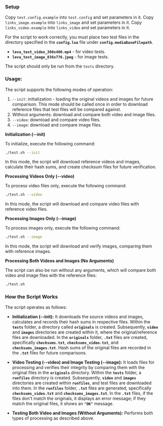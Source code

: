### **Setup**

Copy `test.config.example` into `test.config` and set parameters in it.
Copy `links_image.example` into `links_image` and set parameters in it.
Copy `links_video.example` into `links_video` and set parameters in it.

For the script to work correctly, you must place two test files in the directory specified in the **`config.lua`** file under **`config.mediaBaseFilepath`**.


- **`leva_test_video_300x400.mp4`** - for video tests.
- **`leva_test_image_836x776.jpeg`** - for image tests.

The script should only be run from the `tests` directory.

### **Usage:**

The script supports the following modes of operation:

1. `--init`: initialization - loading the original videos and images for future comparison. This mode should be called once in order to download reference files that test files will be compared against.
2. Without arguments: download and compare both video and image files.
3. `--video`: download and compare video files.
4. `--image`: download and compare image files.

**Initialization (--init)**

To initialize, execute the following command:

```bash
./test.sh --init
```

In this mode, the script will download reference videos and images, calculate their hash sums, and create checksum files for future verification.

**Processing Videos Only (--video)**

To process video files only, execute the following command:

```bash
./test.sh --video
```

In this mode, the script will download and compare video files with reference video files.

**Processing Images Only (--image)**

To process images only, execute the following command:

```bash
./test.sh --image
```

In this mode, the script will download and verify images, comparing them with reference images.

**Processing Both Videos and Images (No Arguments)**

The script can also be run without any arguments, which will compare both video and image files with the reference files:

```bash
./test.sh
```

### **How the Script Works**

The script operates as follows:

- **Initialization (--init):** It downloads the source videos and images, calculates and records their hash sums in respective files. Within the **`tests`** folder, a directory called **`originals`** is created. Subsequently, **`video`** and **`images`** directories are created within it, where the original/reference files are downloaded. In the **`originals`** folder, **`.txt`** files are created, specifically **`checksums.txt`**, **`checksums_video.txt`**, and **`checksums_images.txt`**. Hash sums of the original files are recorded in the **`.txt`** files for future comparisons.


- **Video Testing (--video) and Image Testing (--image):** It loads files for processing and verifies their integrity by comparing them with the original files in the **`originals`** directory. Within the **`tests`** folder, a **`runfiles`** directory is created. Subsequently, **`video`** and **`images`** directories are created within **`runfiles`**, and test files are downloaded into them. In the **`runfiles`** folder, **`.txt`** files are generated, specifically **`checksums_video.txt`** and **`checksums_images.txt`**. In the **`.txt`** files, if the files don't match the originals, it displays an error message; if they match the original files, it shows an **`"OK"`** message.


- **Testing Both Video and Images (Without Arguments):** Performs both types of processing as described above.